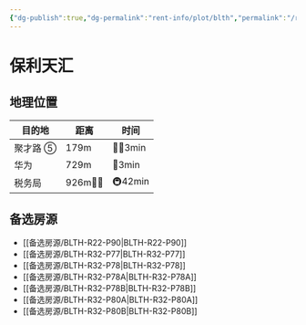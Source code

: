 ```yaml
---
{"dg-publish":true,"dg-permalink":"rent-info/plot/blth","permalink":"/rent-info/plot/blth/"}
---
```



# 保利天汇

## 地理位置

| 目的地   | 距离     | 时间      |
| -------- | -------- | --------- |
| 聚才路 ⑤ | 179m     | 🚶‍♂️3min |
| 华为     | 729m     | 🛵3min    |
| 税务局   | 926m🚶‍♂️ | 🚇42min   |

## 备选房源

- [[备选房源/BLTH-R22-P90\|BLTH-R22-P90]]
- [[备选房源/BLTH-R32-P77\|BLTH-R32-P77]]
- [[备选房源/BLTH-R32-P78\|BLTH-R32-P78]]
- [[备选房源/BLTH-R32-P78A\|BLTH-R32-P78A]]
- [[备选房源/BLTH-R32-P78B\|BLTH-R32-P78B]]
- [[备选房源/BLTH-R32-P80A\|BLTH-R32-P80A]]
- [[备选房源/BLTH-R32-P80B\|BLTH-R32-P80B]]

